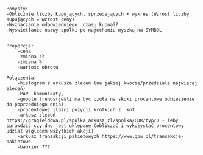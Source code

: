 <!--
-Wallet
-Generyczna metoda do pobierania responsa w projekcie service
-As no tracking wszedzie gdzie się tylko wyświetla 
-lazy loading
-Usunąc referencje pomiędzy projektami fron i backend
-Wszystkie dane w blazor server mają pochodzić z API
-Podpiąć pod przycisk aktualizowanie listy spółek
-Stworzyc klase Index, Branch
-Dodać wyszukiwanie spółek po branchy i po indexach
-Wyświetlanie składu indeksów
-Przycisk odczytu ostatniego rekordu z bazy
-przyciśk pobrania arkusza ze strony + pomiar czasu od ostatniego strału
-dwa wykresy na jednym
-pobrać liste spółek do bazy
-wybór spółki z selectlisty dla której należy pobrać arkusz ze strony lub bazy
-ustawianie zakresu pobieranych danych
-wykres zmian względem poprzedniego dnia w zakresie 20% odceny aktualnej(suma zleceń kupna , suma zleceń sprzedaży)
-chartjs/syncfusion
-wyświetlanie wszystkich informacji po pobraniu danych danej spółki

 -->

<!-- 
Scrapper
-Metoda  do pobrania orderbooka (symbol spółki)

 -->
 <!-- 
 Controller
 @Metoda pobierająca cały arkusz
  -->

  <!-- 
  Blazor
  -mapowanie na Ask\BidOrderbook.orders
  -Wykres z ask/bid
   -->
   <!-- 
   UI
   Menu:
    -Arkusz zleceń
    -PAP- komunikaty
    -arkusz tranzakcji pakietowych
    -procentowej ilości pozycji krótkich z  knf
    -google trends(jeśli ma być czuła na skoki procentowe odniesienie do poprzedniego dnia),
    -bankier ???
    -->

    Pomysły:
    -Oblicznie liczby kupujących, sprzedających + wykres (Wzrost liczby kupujących = wzrost ceny)
    -Wyznaczanie odpowiedniego  czasu kupna??
    -Wyświetlanie nazwy spólki po najechaniu myszką na SYMBOL


    Propercje:
        -cena
        -zmiana zł
        -zmiana %
        -wartośc obrotu
    
    Połączenia:
        -histogram z arkusza zleceń (na jakiej kwocie/przedziale najwięcej zleceń)
        -PAP- komunikaty,
        -google trends(jeśli ma być czuła na skoki procentowe odniesienie do poprzedniego dnia),
        -procentowej ilości pozycji krótkich z  knf
        -arkusz zleceń https://gragieldowa.pl/spolka_arkusz_zl/spolka/CDR/typ/0 - żeby sprawdzić czy dno jest uklepane (obliczać i wykożystać procentowy udział względem wszytkich akcji)
        -arkusz tranzakcji pakietowych https://www.gpw.pl/transakcje-pakietowe
        -bankier ???